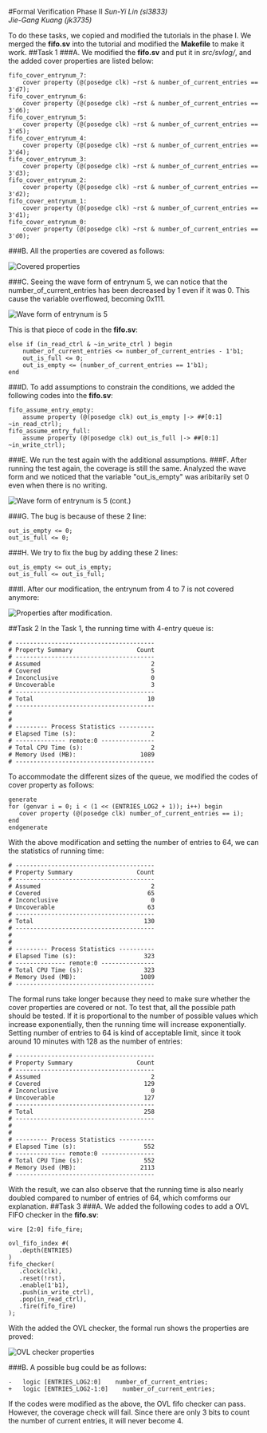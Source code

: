 #Formal Verification Phase II
*Sun-Yi Lin (sl3833)*  
*Jie-Gang Kuang (jk3735)*

To do these tasks, we copied and modified the tutorials in the phase I. We merged the **fifo.sv** into the tutorial and modified the **Makefile** to make it work.
##Task 1
###A.
We modified the **fifo.sv** and put it in *src/svlog/*, and the added cover properties are listed below:
```
fifo_cover_entrynum_7:
	cover property (@(posedge clk) ~rst & number_of_current_entries == 3'd7);
fifo_cover_entrynum_6:
	cover property (@(posedge clk) ~rst & number_of_current_entries == 3'd6);
fifo_cover_entrynum_5:
	cover property (@(posedge clk) ~rst & number_of_current_entries == 3'd5);
fifo_cover_entrynum_4:
	cover property (@(posedge clk) ~rst & number_of_current_entries == 3'd4);
fifo_cover_entrynum_3:
	cover property (@(posedge clk) ~rst & number_of_current_entries == 3'd3);
fifo_cover_entrynum_2:
	cover property (@(posedge clk) ~rst & number_of_current_entries == 3'd2);
fifo_cover_entrynum_1:
	cover property (@(posedge clk) ~rst & number_of_current_entries == 3'd1);
fifo_cover_entrynum_0:
	cover property (@(posedge clk) ~rst & number_of_current_entries == 3'd0);
```
###B.
All the properties are covered as follows:

![Covered properties](http://i.imgur.com/K39OekI.png)

###C.
Seeing the wave form of entrynum 5, we can notice that the number_of_current_entries has been decreased by 1 even if it was 0. This cause the variable overflowed, becoming 0x111.

![Wave form of entrynum is 5](http://i.imgur.com/Kv5rQlD.png)

This is that piece of code in the **fifo.sv**:
```
else if (in_read_ctrl & ~in_write_ctrl ) begin
	number_of_current_entries <= number_of_current_entries - 1'b1;
	out_is_full <= 0;
	out_is_empty <= (number_of_current_entries == 1'b1);
end
```
###D.
To add assumptions to constrain the conditions, we added the following codes into the **fifo.sv**:
```
fifo_assume_entry_empty:
	assume property (@(posedge clk) out_is_empty |-> ##[0:1] ~in_read_ctrl);
fifo_assume_entry_full:
	assume property (@(posedge clk) out_is_full |-> ##[0:1] ~in_write_ctrl);
```
###E.
We run the test again with the additional assumptions.
###F.
After running the test again, the coverage is still the same. Analyzed the wave form and we noticed that the variable "out_is_empty" was aribitarily set 0 even when there is no writing.

![Wave form of entrynum is 5 (cont.)](http://i.imgur.com/cM7aZ3y.png)

###G.
The bug is because of these 2 line:
```
out_is_empty <= 0;
out_is_full <= 0;
```
###H.
We try to fix the bug by adding these 2 lines:
```
out_is_empty <= out_is_empty;
out_is_full <= out_is_full;
```
###I.
After our modification, the entrynum from 4 to 7 is not covered anymore:

![Properties after modification.](http://i.imgur.com/SsalMQA.png)

##Task 2
In the Task 1, the running time with 4-entry queue is:

	# ---------------------------------------
	# Property Summary                  Count
	# ---------------------------------------
	# Assumed                               2
	# Covered                               5
	# Inconclusive                          0
	# Uncoverable                           3
	# ---------------------------------------
	# Total                                10
	# ---------------------------------------
	#
	#
	# --------- Process Statistics ----------
	# Elapsed Time (s):                     2
	# -------------- remote:0 ---------------
	# Total CPU Time (s):                   2
	# Memory Used (MB):                  1089
	# ---------------------------------------

To accommodate the different sizes of the queue, we modified the codes of cover property as follows:
```
generate
for (genvar i = 0; i < (1 << (ENTRIES_LOG2 + 1)); i++) begin
   cover property (@(posedge clk) number_of_current_entries == i);
end
endgenerate
```
With the above modification and setting the number of entries to 64, we can the statistics of running time:

	# ---------------------------------------
	# Property Summary                  Count
	# ---------------------------------------
	# Assumed                               2
	# Covered                              65
	# Inconclusive                          0
	# Uncoverable                          63
	# ---------------------------------------
	# Total                               130
	# ---------------------------------------
	#
	#
	# --------- Process Statistics ----------
	# Elapsed Time (s):                   323
	# -------------- remote:0 ---------------
	# Total CPU Time (s):                 323
	# Memory Used (MB):                  1089
	# ---------------------------------------

The formal runs take longer because they need to make sure whether the cover properties are covered or not. To test that, all the possible path should be tested. If it is proportional to the number of possible values which increase exponentially, then the running time will increase exponentially.
Setting number of entries to 64 is kind of acceptable limit, since it took around 10 minutes with 128 as the number of entries:

	# ---------------------------------------
	# Property Summary                  Count
	# ---------------------------------------
	# Assumed                               2
	# Covered                             129
	# Inconclusive                          0
	# Uncoverable                         127
	# ---------------------------------------
	# Total                               258
	# ---------------------------------------
	#
	#
	# --------- Process Statistics ----------
	# Elapsed Time (s):                   552
	# -------------- remote:0 ---------------
	# Total CPU Time (s):                 552
	# Memory Used (MB):                  2113
	# ---------------------------------------

With the result, we can also observe that the running time is also nearly doubled compared to number of entries of 64, which comforms our explanation.
##Task 3
###A.
We added the following codes to add a OVL FIFO checker in the **fifo.sv**:
```
wire [2:0] fifo_fire;

ovl_fifo_index #(
   .depth(ENTRIES)
)
fifo_checker(
   .clock(clk),
   .reset(!rst),
   .enable(1'b1),
   .push(in_write_ctrl),
   .pop(in_read_ctrl),
   .fire(fifo_fire)
);
```
With the added the OVL checker, the formal run shows the properties are proved:

![OVL checker properties](http://i.imgur.com/qq0ppLv.png)

###B.
A possible bug could be as follows:
```
-   logic [ENTRIES_LOG2:0]    number_of_current_entries;
+   logic [ENTRIES_LOG2-1:0]    number_of_current_entries;
```
If the codes were modified as the above, the OVL fifo checker can pass. However, the coverage check will fail. Since there are only 3 bits to count the number of current entries, it will never become 4.